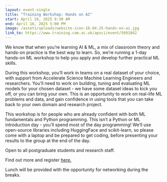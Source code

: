 ```yaml
---
layout: event-single
title: "Training Workshop: Hands on AI"
start: April 16, 2025 9:30 AM
end: April 16, 2025 5:00 PM
image: /assets/uploads/website-icon-16.04.25-hands-on-ai.jpg
link_to: https://www.training.cam.ac.uk/apsci/event/5691042
---
```

We know that when you’re learning AI & ML, a mix of classroom theory and hands-on practice is the best way to learn. So, we’re running a 1-day hands-on ML workshop to help you apply and develop further practical ML skills.

During this workshop, you’ll work in teams on a real dataset of your choice, with support from Accelerate Science Machine Learning Engineers and researchers. You’ll need to work on building, tuning and evaluating ML models for your chosen dataset - we have some dataset ideas to kick you off, or you can bring your own. This is an opportunity to work on real-life ML problems and data, and gain confidence in using tools that you can take back to your own domain and research project.

This workshop is for people who are already confident with both ML fundamentals and Python programming. This isn’t a Python or ML introduction day - you’ll spend most of the day programming! We’ll use open-source libraries including HuggingFace and scikit-learn, so please come with a laptop and be prepared to get coding, before presenting your results to the group at the end of the day.

Open to all postgraduate students and research staff. 

Find out more and register [here. ](https://www.training.cam.ac.uk/apsci/event/5691042)

Lunch will be provided with the opportunity for networking during the breaks.